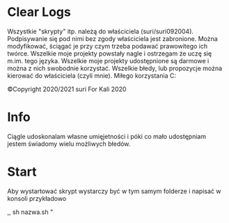 # Clear  Logs

Wszystkie "skrypty" itp. należą do właściciela (suri/suri092004). Podpisywanie się pod nimi bez zgody właściciela jest zabronione. Można modyfikować, ściągać je przy czym trzeba podawać prawowitego ich twórce. Wszelkie moje projekty powstały nagle i ostrzegam że uczę się m.im. tego języka. Wszelkie moje projekty udostępnione są darmowe i można z nich swobodnie korzystać. Wszelkie błedy, lub propozycje można kierować do właściciela (czyli mnie). Miłego korzystania C:

©Copyright 2020/2021 suri
For Kali 2020

# Info
Ciągle udoskonalam własne umięjetności i póki co mało udostępniam jestem świadomy wielu możliwych błedów.

# Start
Aby wystartować skrypt wystarczy być w tym samym folderze i napisać w konsoli przykładowo

,, sh nazwa.sh "

